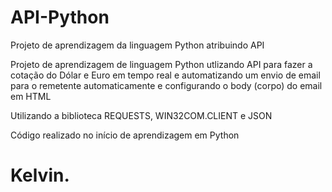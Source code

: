 # API-Python
Projeto de aprendizagem da linguagem Python atribuindo API 

Projeto de aprendizagem de linguagem Python utlizando API para fazer a cotação do Dólar e Euro em tempo real e
automatizando um envio de email para o remetente automaticamente e configurando o body (corpo) do email em HTML

Utilizando a biblioteca REQUESTS, WIN32COM.CLIENT e JSON

Código realizado no início de aprendizagem em Python 

# Kelvin.

